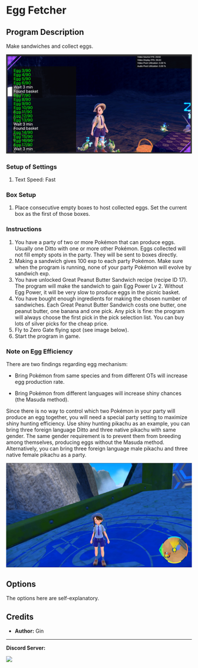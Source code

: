 # Egg Fetcher

## Program Description

Make sandwiches and collect eggs.

<img src="images/EggFetcher-0.png">

### Setup of Settings

1. Text Speed: Fast

### Box Setup

1. Place consecutive empty boxes to host collected eggs. Set the current box as the first of those boxes.

### Instructions

1. You have a party of two or more Pokémon that can produce eggs. Usually one Ditto with one or more other Pokémon. Eggs collected will not fill empty spots in the party. They will be sent to boxes directly.
2. Making a sandwich gives 100 exp to each party Pokémon. Make sure when the program is running, none of your party Pokémon will evolve by sandwich exp.
3. You have unlocked Great Peanut Butter Sandwich recipe (recipe ID 17). The program will make the sandwich to gain Egg Power Lv 2. Without Egg Power, it will be very slow to produce eggs in the picnic basket.
4. You have bought enough ingredients for making the chosen number of sandwiches. Each Great Peanut Butter Sandwich costs one butter, one peanut butter, one banana and one pick. Any pick is fine: the program will always choose the first pick in the pick selection list. You can buy lots of silver picks for the cheap price.
5. Fly to Zero Gate flying spot (see image below).
6. Start the program in game.


### Note on Egg Efficiency

There are two findings regarding egg mechanism:

- Bring Pokémon from same species and from different OTs will increase egg production rate.

- Bring Pokémon from different languages will increase shiny chances (the Masuda method).

Since there is no way to control which two Pokémon in your party will produce an egg together, you will need a special party setting to maximize shiny hunting efficiency.
Use shiny hunting pikachu as an example, you can bring three foreign language Ditto and three native pikachu with same gender.
The same gender requirement is to prevent them from breeding among themselves, producing eggs without the Masuda method.
Alternatively, you can bring three foreign language male pikachu and three native female pikachu as a party.

<img src="images/ZeroGate.png">


## Options

The options here are self-explanatory.


## Credits

- **Author:** Gin

<hr>

**Discord Server:** 

[<img src="https://canary.discordapp.com/api/guilds/695809740428673034/widget.png?style=banner2">](https://discord.gg/cQ4gWxN)


